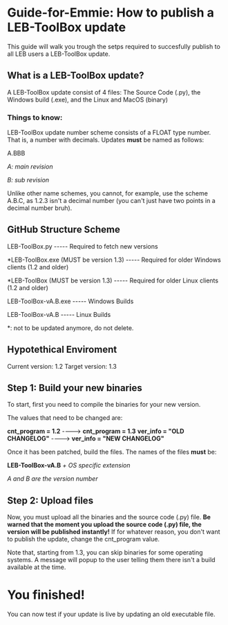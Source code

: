 # Guide-for-Emmie: How to publish a LEB-ToolBox update
This guide will walk you trough the setps required to succesfully publish to all LEB users a LEB-ToolBox update.


## What is a LEB-ToolBox update?
A LEB-ToolBox update consist of 4 files: The Source Code (.py), the Windows build (.exe), and the Linux and MacOS (binary)


### Things to know:
LEB-ToolBox update number scheme consists of a FLOAT type number. That is, a number with decimals.
Updates __must__ be named as follows:

A.BBB


_A: main revision_

_B: sub revision_

Unlike other name schemes, you cannot, for example, use the scheme A.B.C, as 1.2.3 isn't a decimal number (you can't just have two points in a decimal number bruh).


## GitHub Structure Scheme
LEB-ToolBox.py  -----  Required to fetch new versions

*LEB-ToolBox.exe (MUST be version 1.3)  -----  Required for older Windows clients (1.2 and older)

*LEB-ToolBox (MUST be version 1.3)  -----  Required for older Linux clients (1.2 and older)

LEB-ToolBox-vA.B.exe  -----  Windows Builds

LEB-ToolBox-vA.B  -----  Linux Builds

*: not to be updated anymore, do not delete.


## Hypotethical Enviroment
Current version: 1.2
Target version: 1.3


## Step 1: Build your __new__ binaries
To start, first you need to compile the binaries for your new version.

The values that need to be changed are:

__cnt_program = 1.2__ ----> __cnt_program = 1.3__
__ver_info = "OLD CHANGELOG"__ ----> __ver_info = "NEW CHANGELOG"__

Once it has been patched, build the files.
The names of the files __must__ be:

__LEB-ToolBox-vA.B__ _+ OS specific extension_

_A and B are the version number_


## Step 2: Upload files
Now, you must upload all the binaries and the source code (.py) file.
__Be warned that the moment you upload the source code (.py) file, the version will be published instantly!__
If for whatever reason, you don't want to publish the update, change the cnt_program value.

Note that, starting from 1.3, you can skip binaries for some operating systems. A message will popup to the user telling them there isn't a build available at the time.


# You finished!
You can now test if your update is live by updating an old executable file.
